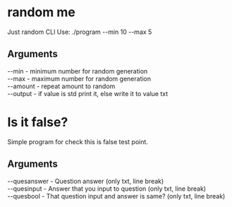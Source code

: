 # random me

Just random CLI
Use: ./program --min 10 --max 5

## Arguments

--min - minimum number for random generation  
--max - maximum number for random generation  
--amount - repeat amount to random  
--output - if value is std print it, else write it to value txt

# Is it false?

Simple program for check this is false test point.

## Arguments

--quesanswer - Question answer (only txt, line break)  
--quesinput - Answer that you input to question (only txt, line break)  
--quesbool - That question input and answer is same? (only txt, line break)
